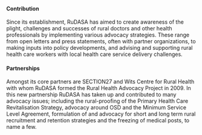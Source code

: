 #### Contribution

Since its establishment, RuDASA has aimed to create awareness of the plight, challenges and successes of rural doctors and other health professionals by implementing various advocacy strategies. These range from open letters and press statements, often with partner organizations, to making inputs into policy developments, and advising and supporting rural health care workers with local health care service delivery challenges.

#### Partnerships

Amongst its core partners are SECTION27 and Wits Centre for Rural Health with whom RuDASA formed the Rural Health Advocacy Project in 2009. In this new partnership RuDASA has taken up and contributed to many advocacy issues; including the rural-proofing of the Primary Health Care Revitalisation Strategy, advocacy around OSD and the Minimum Service Level Agreement, formulation of and advocacy for short and long term rural recruitment and retention strategies and the freezing of medical posts, to name a few.

<!--
    This is a comment and is not displayed on the website. Do not alter this text between arrows (->).
    To change the content in this file, simply retype/ copy+paste any text above, as you would in a normal text file/ word document. 

    The hashtag ( # ) symbols followed by a space and then text show a heading. The more #s you have, the smaller/"less important" the heading. You can add up to 6 # but we suggest max 4 #. make sure each heading is on a separate line.

    Please refer to the "HOW TO USE" or "HOW TO USE SHORT" files for more information.
 -->